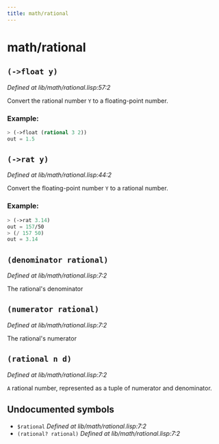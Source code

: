```yaml
---
title: math/rational
---
```

# math/rational
## `(->float y)`
*Defined at lib/math/rational.lisp:57:2*

Convert the rational number `Y` to a floating-point number.

### Example:
```cl
> (->float (rational 3 2))
out = 1.5
```

## `(->rat y)`
*Defined at lib/math/rational.lisp:44:2*

Convert the floating-point number `Y` to a rational number.

### Example:
```cl
> (->rat 3.14)
out = 157/50
> (/ 157 50)
out = 3.14
```

## `(denominator rational)`
*Defined at lib/math/rational.lisp:7:2*

The rational's denominator

## `(numerator rational)`
*Defined at lib/math/rational.lisp:7:2*

The rational's numerator

## `(rational n d)`
*Defined at lib/math/rational.lisp:7:2*

`A` rational number, represented as a tuple of numerator and denominator.

## Undocumented symbols
 - `$rational` *Defined at lib/math/rational.lisp:7:2*
 - `(rational? rational)` *Defined at lib/math/rational.lisp:7:2*
